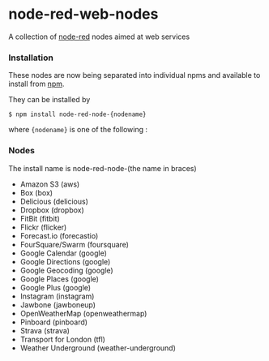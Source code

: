 node-red-web-nodes
==================

A collection of [node-red](http://nodered.org) nodes aimed at web services

### Installation

These nodes are now being separated into individual npms and available to
install from [npm](https://www.npmjs.com/search?q=node-red-node-).

They can be installed by

    $ npm install node-red-node-{nodename}

where `{nodename}` is one of the following :

### Nodes

The install name is node-red-node-(the name in braces)

 - Amazon S3 (aws)
 - Box (box)
 - Delicious (delicious)
 - Dropbox (dropbox)
 - FitBit (fitbit)
 - Flickr (flicker)
 - Forecast.io (forecastio)
 - FourSquare/Swarm (foursquare)
 - Google Calendar (google)
 - Google Directions (google)
 - Google Geocoding (google)
 - Google Places (google)
 - Google Plus (google)
 - Instagram (instagram)
 - Jawbone (jawboneup)
 - OpenWeatherMap (openweathermap)
 - Pinboard (pinboard)
 - Strava (strava)
 - Transport for London (tfl)
 - Weather Underground (weather-underground)
